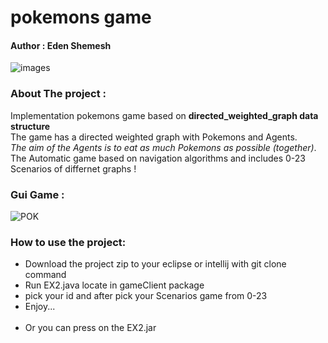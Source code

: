 # pokemons game

#### Author : Eden Shemesh

![images](https://user-images.githubusercontent.com/73124928/102684595-8eda0800-41e2-11eb-9000-a5af00627b81.jpg)

### About The project : 

 Implementation pokemons game based on __directed_weighted_graph data structure__ <br/>
 The game has a directed weighted graph with Pokemons and Agents.<br/>
 <em>The aim of the Agents is to eat as much Pokemons as possible (together)</em>.<br/>
 The Automatic game based on navigation algorithms and includes 0-23  Scenarios of differnet graphs !
 
### Gui  Game : 
![POK](https://user-images.githubusercontent.com/73124928/102685585-8c7bac00-41ea-11eb-845d-de6f76ed12e9.png)

### How to use the project:
<ul>
<li>Download the project zip to your eclipse or intellij with git clone command </li>
<li> Run EX2.java locate in gameClient package</li>
<li>pick your id and after pick your Scenarios game from 0-23 </li>
<li>Enjoy...</li>
<br/>
<li>Or you can press on the EX2.jar  </li>
</ul>



